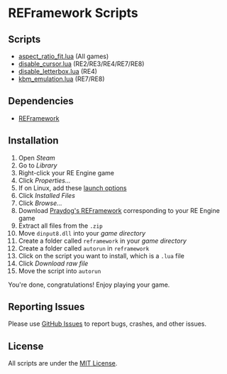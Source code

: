 # REFramework Scripts

## Scripts
- [aspect_ratio_fit.lua](https://github.com/grayespinoza/REScripts/blob/main/aspect_ratio_fit.lua) (All games)
- [disable_cursor.lua](https://github.com/grayespinoza/REScripts/blob/main/disable_cursor.lua) (RE2/RE3/RE4/RE7/RE8)
- [disable_letterbox.lua](https://github.com/grayespinoza/REScripts/blob/main/disable_letterbox.lua) (RE4)
- [kbm_emulation.lua](https://github.com/grayespinoza/REScripts/blob/main/kbm_emulation.lua) (RE7/RE8)

## Dependencies
- [REFramework](https://github.com/praydog/REFramework)

## Installation
1. Open *Steam*
2. Go to *Library*
3. Right-click your RE Engine game
4. Click *Properties...*
5. If on Linux, add these [launch options](https://github.com/praydog/REFramework?tab=readme-ov-file#protonlinux)
6. Click *Installed Files*
7. Click *Browse...*
8. Download [Praydog's REFramework](https://github.com/praydog/REFramework-nightly/releases) corresponding to your RE Engine game
9. Extract all files from the `.zip`
10. Move `dinput8.dll` into your *game directory*
11. Create a folder called `reframework` in your *game directory*
12. Create a folder called `autorun` in `reframework`
13. Click on the script you want to install, which is a `.lua` file
14. Click *Download raw file*
15. Move the script into `autorun`

You're done, congratulations! Enjoy playing your game.

## Reporting Issues
Please use [GitHub Issues](https://github.com/grayespinoza/REScripts/issues) to report bugs, crashes, and other issues.

## License
All scripts are under the [MIT License](https://github.com/grayespinoza/REScripts/blob/main/LICENSE).
